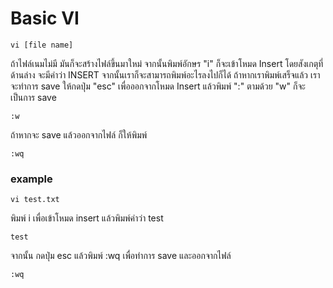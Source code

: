 # Basic VI

```
vi [file name]
```

ถ้าไฟล์เนมไม่มี มันก็จะสร้างไฟล์ขึ้นมาใหม่
จากนั้นพิมพ์อักษร "i" ก็จะเข้าโหมด Insert โดยสังเกตุที่ด้านล่าง จะมีคำว่า INSERT จากนั้นเราก็จะสามารถพิมพ์อะไรลงไปก็ได้ ถ้าหากเราพิมพ์เสร็จแล้ว เราจะทำการ save ให้กดปุ่ม "esc" เพื่อออกจากโหมด Insert แล้วพิมพ์ ":" ตามด้วย "w" ก็จะเป็นการ save
```
:w
```
ถ้าหากจะ save แล้วออกจากไฟล์ ก็ให้พิมพ์
```
:wq
```
### example
```
vi test.txt
```
พิมพ์ i เพื่อเข้าโหมด insert แล้วพิมพ์คำว่า test
```
test
```
จากนั้น กดปุ่ม esc แล้วพิมพ์ :wq เพื่อทำการ save และออกจากไฟล์
```
:wq
```